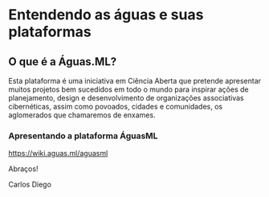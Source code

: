 <!-- TITLE: Wiki das Águas -->
<!-- SUBTITLE: Cocriar faz parte da cultura das águas -->

# Entendendo as águas e suas plataformas

## O que é a Águas.ML?

Esta plataforma é uma iniciativa em Ciência Aberta que pretende apresentar muitos projetos bem sucedidos em todo o mundo para inspirar ações de planejamento, design e desenvolvimento de organizações associativas cibernéticas, assim como povoados, cidades e comunidades, os aglomerados que chamaremos de enxames. 

### Apresentando a plataforma ÁguasML

https://wiki.aguas.ml/aguasml

Abraços!

Carlos Diego